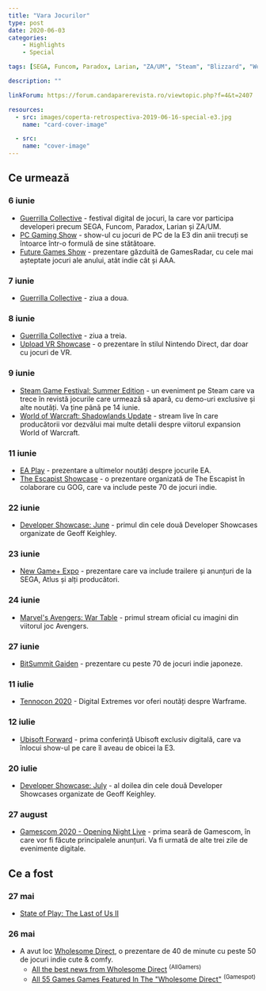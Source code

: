 ```yaml
---
title: "Vara Jocurilor"
type: post
date: 2020-06-03
categories:
    - Highlights
    - Special

tags: [SEGA, Funcom, Paradox, Larian, "ZA/UM", "Steam", "Blizzard", "World of Warcraft", "Marvel's Avengers", EA, The Escapist, IGN, GOG, Atlus, Digital Extremes, Warframe, Ubisoft, Sony, Gamescom]

description: ""

linkForum: https://forum.candaparerevista.ro/viewtopic.php?f=4&t=2407

resources:
  - src: images/coperta-retrospectiva-2019-06-16-special-e3.jpg
    name: "card-cover-image"

  - src:
    name: "cover-image"
---
```





## Ce urmează

### 6 iunie

* [Guerrilla Collective](https://www.guerrillacollective.com/) - festival digital de jocuri, la care vor participa developeri precum SEGA, Funcom, Paradox, Larian și ZA/UM.
* [PC Gaming Show](https://www.pcgamer.com/pc-gaming-show-2020/) - show-ul cu jocuri de PC de la E3 din anii trecuți se întoarce într-o formulă de sine stătătoare.
* [Future Games Show](https://www.gamesradar.com/gamesradar-presents-future-games-show-announcement-e3-2020/) - prezentare găzduită de GamesRadar, cu cele mai așteptate jocuri ale anului, atât indie cât și AAA.

### 7 iunie

* [Guerrilla Collective](https://www.guerrillacollective.com/) - ziua a doua.

### 8 iunie

* [Guerrilla Collective](https://www.guerrillacollective.com/) - ziua a treia.
* [Upload VR Showcase](https://uploadvr.com/vr-showcase-summer-edition-announce/) - o prezentare în stilul Nintendo Direct, dar doar cu jocuri de VR.

### 9 iunie

* [Steam Game Festival: Summer Edition](https://store.steampowered.com/sale/gamefestival) - un eveniment pe Steam care va trece în revistă jocurile care urmează să apară, cu demo-uri exclusive și alte noutăți. Va ține până pe 14 iunie.
* [World of Warcraft: Shadowlands Update](https://worldofwarcraft.com/en-gb/news/23440110/tune-in-june-9-for-a-live-shadowlands-update) - stream live în care producătorii vor dezvălui mai multe detalii despre viitorul expansion World of Warcraft.

### 11 iunie

* [EA Play](https://www.ea.com/ea-play-live) - prezentare a ultimelor noutăți despre jocurile EA.
* [The Escapist Showcase](https://www.escapistmagazine.com/v2/announcing-the-escapist-indie-showcase-premiering-on-june-11/) - o prezentare organizată de The Escapist în colaborare cu GOG, care va include peste 70 de jocuri indie.

### 22 iunie

* [Developer Showcase: June](https://twitter.com/summergamefest/status/1263920316121624576) - primul din cele două Developer Showcases organizate de Geoff Keighley.

### 23 iunie

* [New Game+ Expo](https://www.ngpx.games/) - prezentare care va include trailere și anunțuri de la SEGA, Atlus și alți producători.

### 24 iunie

* [Marvel's Avengers: War Table](https://www.ign.com/articles/marvels-avengers-war-table-gameplay-and-co-op-stream-announced-for-june-2020) - primul stream oficial cu imagini din viitorul joc Avengers.

### 27 iunie

* [BitSummit Gaiden](https://bitsummit.org/en/bitsummit-gaiden-takes-discord-twitch-by-storm-june-27-28/) - prezentare cu peste 70 de jocuri indie japoneze.

### 11 iulie

* [Tennocon 2020](https://www.warframe.com/tennocon) - Digital Extremes vor oferi noutăți despre Warframe.

### 12 iulie

* [Ubisoft Forward](https://news.ubisoft.com/en-us/article/4zeZmXUNV2QZYwfOd0whUa/save-the-date-ubisoft-forward-announced-for-july-12) - prima conferință Ubisoft exclusiv digitală, care va înlocui show-ul pe care îl aveau de obicei la E3.

### 20 iulie

* [Developer Showcase: July](https://twitter.com/summergamefest/status/1263920316121624576) - al doilea din cele două Developer Showcases organizate de Geoff Keighley.

### 27 august

* [Gamescom 2020 - Opening Night Live](https://www.gamescom.global/news/content-for-media-representatives/press-information-of-gamescom/press-release/) - prima seară de Gamescom, în care vor fi făcute principalele anunțuri. Va fi urmată de alte trei zile de evenimente digitale.


## Ce a fost

### 27 mai

* [State of Play: The Last of Us II](https://www.youtube.com/watch?v=eML5icfq5VM)

### 26 mai

* A avut loc [Wholesome Direct](https://www.youtube.com/watch?v=AwCNzOPR8Ck), o prezentare de 40 de minute cu peste 50 de jocuri indie cute & comfy.
  * [All the best news from Wholesome Direct](https://ag.hyperxgaming.com/article/10204/all-the-best-news-from-wholesome-direct) <sup>(AllGamers)</sup>
  * [All 55 Games Games Featured In The &quot;Wholesome Direct&quot;](https://www.gamespot.com/articles/all-55-games-games-featured-in-the-wholesome-direc/1100-6477628/) <sup>(Gamespot)</sup>
